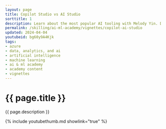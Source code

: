 ```yaml
---
layout: page
title: Copilot Studio vs AI Studio
sorttitle: 1
description: Learn about the most popular AI tooling with Melody Yin. Dive into an Azure AI Studio and Copilot Studio service comparison and understand when-to-use-which. Also, get ready for in-depth demos into both tools!
permalink: /skilling/ai-ml-academy/vignettes/copilot-ai-studio
updated: 2024-04-04
youtubeid: bg60y9A4Kjk
tags:
- azure
- data, analytics, and ai
- artificial intelligence
- machine learning
- ai & ml academy
- academy content
- vignettes
---
```


# {{ page.title }}

{{ page.description }}

{% include youtubethumb.md showlink="true" %}